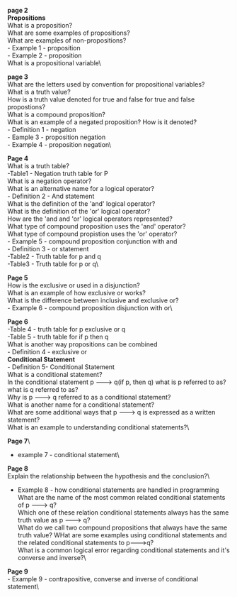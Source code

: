 __page 2__\
__Propositions__\
What is a proposition?\
What are some examples of propositions?\
What are examples of non-propositions?\
    - Example 1 - proposition\
    - Example 2 - proposition\
What is a propositional variable\

__page 3__\
What are the letters used by convention for propositional variables?\
What is a truth value?\
How is a truth value denoted for true and false for true and false propostions?\
What is a compound proposition?\
What is an example of a negated proposition? How is it denoted?\
    - Definition 1 - negation\
    - Eample 3 - proposition negation\
    - Example 4 - proposition negation\

__Page 4__\
What is a truth table?\
    -Table1 - Negation truth table for P\
What is a negation operator?\
What is an alternative name for a logical operator?\
    - Definition 2 - And statement\
What is the definition of the 'and' logical operator?\
What is the definition of the 'or' logical operator?\
How are the 'and and 'or' logical operators represented?\
What type of compound proposition uses the 'and' operator?\
What type of compound propistion uses the 'or' operator?\
    - Example 5 - compound proposition conjunction with and\
    - Definition 3 - or statement\
    -Table2 - Truth table for p and q\
    -Table3 - Truth table for p or q\


__Page 5__\
How is the exclusive or used in a disjunction?\
What is an example of how exclusive or works?\
What is the difference between inclusive and exclusive or?\
    - Example 6 - compound proposition disjunction with or\

__Page 6__\
    -Table 4 - truth table for p exclusive or q\
    -Table 5 - truth table for if p then q\
What is another way propositions can be combined\
    - Definition 4 - exclusive or\
__Conditional Statement__\
    - Definition 5- Conditional Statement\
What is a conditional statement?\
In the conditional statement p ---> q(if p, then q) what is p referred to as? what is q referred to as?\
Why is p ---> q referred to as a conditional statement?\
What is another name for a conditional statement?\
What are some additional ways that p ---> q is expressed as a written statement?\
What is an example to understanding conditional statements?\

__Page 7__\
 - example 7 - conditional statement\

__Page 8__\
Explain the relationship between the hypothesis and the conclusion?\
  - Example 8 - how conditional statements are handled in programming\
What are the name of the most common related conditional statements of p ---> q?\
Which one of these relation conditional statements always has the same truth value as p ---> q?\
What do we call two compound propositions that always have the same truth value? WHat are some examples using conditional statements and the related conditional statements to p--->q?\
What is a common logical error regarding conditional statements and it's converse and inverse?\

__Page 9__\
    - Example 9 - contrapositive, converse and inverse of conditional statement\




